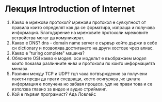 # Лекция Introduction of Internet

1. Какво е мрежови протокол?
мрежови протокол е сувкупност от правила които определят как да се форматира, изпраща и получава информация. Благодарение на мрежовите протоколи мрежовите устройства могат да комуникират.
2. Какво е DNS?
dns - domain name server е сървър който държи в себе си dictionary и позволява достигането на други хостове чрез алиас.
3. Какво е "turing complete" машина?
4. Обяснете OSI какво е модел.
оси моделът е въображаем модел които показва различните нива и протоколи по които информацията минава.
5. Разлики между TCP и UDP?
тцп чака потвърждение за получени пакети преди да прати следващи, което осигурява ,че цялата информация е получена но забавя процеса. удп не прави това и се използва главно за видео и аудио стрийминг.
6. Кой е първия програмист?
Ада Ловлейс
